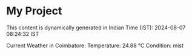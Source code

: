 # My Project

This content is dynamically generated in Indian Time (IST): 2024-08-07 08:24:32 IST


Current Weather in Coimbatore:
Temperature: 24.88 °C
Condition: mist
